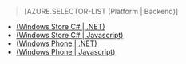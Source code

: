 ﻿> [AZURE.SELECTOR-LIST (Platform | Backend)]
- [(Windows Store C# | .NET)](/pt-br/documentation/articles/mobile-services-dotnet-backend-windows-store-dotnet-upload-data-blob-storage/)
- [(Windows Store C# | Javascript)](/pt-br/documentation/articles/mobile-services-windows-store-dotnet-upload-data-blob-storage/)
- [(Windows Phone | .NET)](/pt-br/documentation/articles/mobile-services-dotnet-backend-windows-phone-upload-data-blob-storage/)
- [(Windows Phone | Javascript)](/pt-br/documentation/articles/mobile-services-windows-phone-upload-data-blob-storage/)


<!--HONumber=42-->
